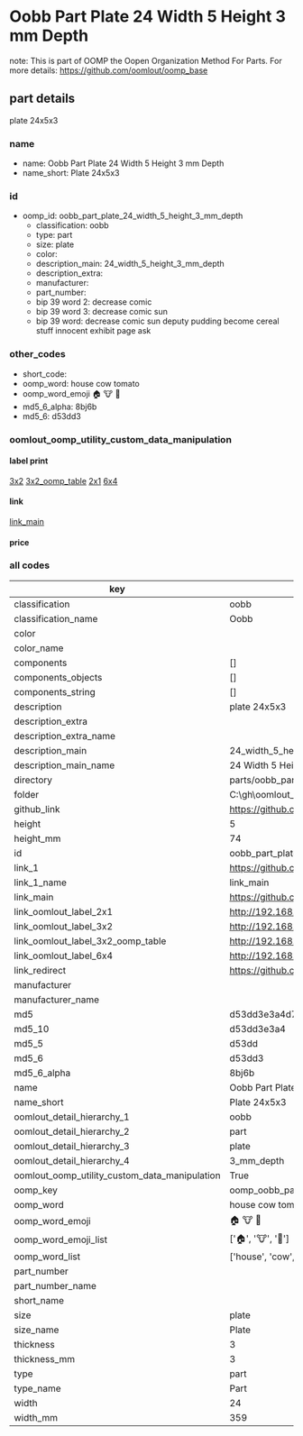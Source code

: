 # Oobb Part Plate 24 Width 5 Height 3 mm Depth  

note: This is part of OOMP the Oopen Organization Method For Parts. For more details: https://github.com/oomlout/oomp_base

##  part details
  



plate 24x5x3



### name
* name: Oobb Part Plate 24 Width 5 Height 3 mm Depth
* name_short: Plate 24x5x3 
### id
* oomp_id: oobb_part_plate_24_width_5_height_3_mm_depth
  * classification: oobb
  * type: part
  * size: plate
  * color: 
  * description_main: 24_width_5_height_3_mm_depth
  * description_extra: 
  * manufacturer: 
  * part_number: 
  * bip 39 word 2: decrease comic
  * bip 39 word 3: decrease comic sun
  * bip 39 word: decrease comic sun deputy pudding become cereal stuff innocent exhibit page ask

### other_codes
* short_code: 
* oomp_word: house cow tomato
* oomp_word_emoji :house: :cow: :tomato:
* md5_6_alpha: 8bj6b
* md5_6: d53dd3






### oomlout_oomp_utility_custom_data_manipulation
#### label print
[3x2](http://192.168.1.245:1112/?label=oomp%208bj6b)
[3x2_oomp_table](http://192.168.1.108:1112/?label=oomp%208bj6b)
[2x1](http://192.168.1.242:1112/?label=oomp%208bj6b)
[6x4](http://192.168.1.55:1112/?label=oomp%208bj6b)    

#### link

[link_main](https://github.com/oomlout/oomlout_oobb_version_4_generated_parts/tree/main/navigation_oomp/oobb/part/plate/24_width_5_height_3_mm_depth/part)                              

#### price







### all codes 
| key | value |  
| --- | --- |  
| classification | oobb |  
| classification_name | Oobb |  
| color |  |  
| color_name |  |  
| components | [] |  
| components_objects | [] |  
| components_string | [] |  
| description | plate 24x5x3 |  
| description_extra |  |  
| description_extra_name |  |  
| description_main | 24_width_5_height_3_mm_depth |  
| description_main_name | 24 Width 5 Height 3 mm Depth |  
| directory | parts/oobb_part_plate_24_width_5_height_3_mm_depth |  
| folder | C:\gh\oomlout_oobb_version_4_generated_parts\parts\oobb_part_plate_24_width_5_height_3_mm_depth |  
| github_link | https://github.com/oomlout/oomlout_oomp_part_src/tree/main/parts/oobb_part_plate_24_width_5_height_3_mm_depth |  
| height | 5 |  
| height_mm | 74 |  
| id | oobb_part_plate_24_width_5_height_3_mm_depth |  
| link_1 | https://github.com/oomlout/oomlout_oobb_version_4_generated_parts/tree/main/navigation_oomp/oobb/part/plate/24_width_5_height_3_mm_depth/part |  
| link_1_name | link_main |  
| link_main | https://github.com/oomlout/oomlout_oobb_version_4_generated_parts/tree/main/navigation_oomp/oobb/part/plate/24_width_5_height_3_mm_depth/part |  
| link_oomlout_label_2x1 | http://192.168.1.242:1112/?label=oomp%208bj6b |  
| link_oomlout_label_3x2 | http://192.168.1.245:1112/?label=oomp%208bj6b |  
| link_oomlout_label_3x2_oomp_table | http://192.168.1.108:1112/?label=oomp%208bj6b |  
| link_oomlout_label_6x4 | http://192.168.1.55:1112/?label=oomp%208bj6b |  
| link_redirect | https://github.com/oomlout/oomlout_oobb_version_4_generated_parts/tree/main/parts/oobb_plate_24_05_03 |  
| manufacturer |  |  
| manufacturer_name |  |  
| md5 | d53dd3e3a4d784b04fd693b5b28b91c9 |  
| md5_10 | d53dd3e3a4 |  
| md5_5 | d53dd |  
| md5_6 | d53dd3 |  
| md5_6_alpha | 8bj6b |  
| name | Oobb Part Plate 24 Width 5 Height 3 mm Depth |  
| name_short | Plate 24x5x3  |  
| oomlout_detail_hierarchy_1 | oobb |  
| oomlout_detail_hierarchy_2 | part |  
| oomlout_detail_hierarchy_3 | plate |  
| oomlout_detail_hierarchy_4 | 3_mm_depth |  
| oomlout_oomp_utility_custom_data_manipulation | True |  
| oomp_key | oomp_oobb_part_plate_24_width_5_height_3_mm_depth |  
| oomp_word | house cow tomato |  
| oomp_word_emoji | :house: :cow: :tomato: |  
| oomp_word_emoji_list | [':house:', ':cow:', ':tomato:'] |  
| oomp_word_list | ['house', 'cow', 'tomato'] |  
| part_number |  |  
| part_number_name |  |  
| short_name |  |  
| size | plate |  
| size_name | Plate |  
| thickness | 3 |  
| thickness_mm | 3 |  
| type | part |  
| type_name | Part |  
| width | 24 |  
| width_mm | 359 |  
